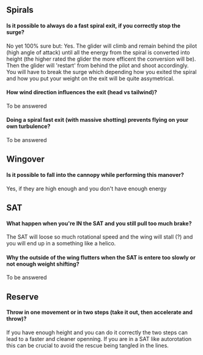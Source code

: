 ## Spirals

#### Is it possible to always do a fast spiral exit, if you correctly stop the surge?
No yet 100% sure but: Yes. The glider will climb and remain behind the pilot (high angle of attack) until all the energy from the spiral is converted into height (the higher rated the glider the more efficent the conversion will be). Then the glider will 'restart' from behind the pilot and shoot accordingly. You will have to break the surge which depending how you exited the spiral and how you put your weight on the exit will be quite assymetrical.

#### How wind direction influences the exit (head vs tailwind)?
To be answered

#### Doing a spiral fast exit (with massive shotting) prevents flying on your own turbulence?
To be answered

## Wingover
#### Is it possible to fall into the cannopy while performing this manover?
Yes, if they are high enough and you don't have enough energy

## SAT
#### What happen when you're IN the SAT and you still pull too much brake?
The SAT will loose so much rotational speed and the wing will stall (?) and you will end up in a something like a helico.

#### Why the outside of the wing flutters when the SAT is entere too slowly or not enough weight shifting?
To be answered

## Reserve
#### Throw in one movement or in two steps (take it out, then accelerate and throw)?
If you have enough height and you can do it correctly the two steps can lead to a faster and cleaner openning. If you are in a SAT like autorotation this can be crucial to avoid the rescue being tangled in the lines.
